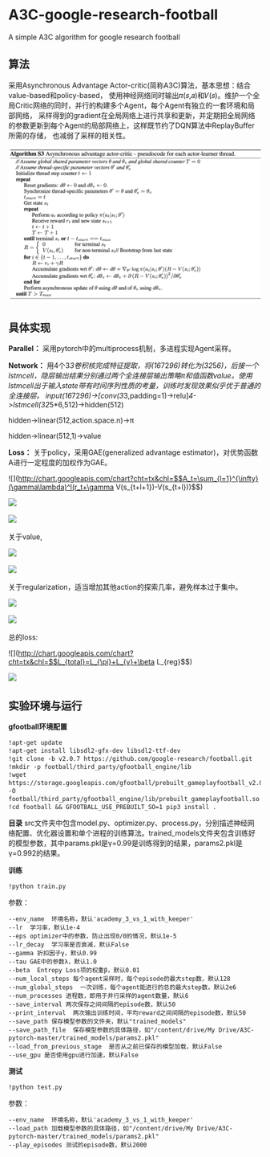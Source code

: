 # A3C-google-research-football
A simple A3C algorithm for google research football

## 算法
采用Asynchronous Advantage Actor-critic(简称A3C)算法，基本思想：结合value-based和policy-based，
使用神经网络同时输出𝜋(𝑠,𝑎)和𝑉(𝑠)。维护一个全局Critic网络的同时，并行的构建多个Agent，每个Agent有独立的一套环境和局部网络，
采样得到的gradient在全局网络上进行共享和更新，并定期把全局网络的参数更新到每个Agent的局部网络上，这样既节约了DQN算法中ReplayBuffer所需的存储，
也减弱了采样的相关性。

![算法](https://github.com/kite99520/A3C-google-research-football/blob/master/graph/p1.png)

## 具体实现
**Parallel：**  采用pytorch中的multiprocess机制，多进程实现Agent采样。

**Network：**
用4个3*3卷积核完成特征提取，将(16*72*96)转化为(32*5*6)，后接一个lstmcell，隐层输出结果分别通过两个全连接层输出策略π和值函数value。使用lstmcell出于输入state带有时间序列性质的考量，训练时发现效果似乎优于普通的全连接层。
input(16*72*96)->[conv(3*3,padding=1)->relu]*4->lstmcell(32*5*6,512)->hidden(512)

hidden->linear(512,action.space.n)->π

hidden->linear(512,1)->value

**Loss：**
关于policy，采用GAE(generalized advantage estimator)，对优势函数A进行一定程度的加权作为GAE。


![](http://chart.googleapis.com/chart?cht=tx&chl=$$A_t=\sum_{l=1}^{\infty}(\gamma\lambda)^l(r_t+\gamma V(s_{t+l+1})-V(s_{t+l}))$$)


![](http://chart.googleapis.com/chart?cht=tx&chl=$$g=E[\sum_{t=1}^{\infty}A_t\nabla\log\pi_{\theta}(s|a)]$$)


![](http://chart.googleapis.com/chart?cht=tx&chl=$$L_{\pi}=-\sum_{t=1}^{\infty}A_t\nabla\log\pi_{\theta}(s|a)$$)

关于value,

![](http://chart.googleapis.com/chart?cht=tx&chl=$$e_i=r_0+\gamma_1+\cdots+\gamma^{i-1}r_{i-1}+\gamma^iV(s_i)-V(s_0)$$)

![](http://chart.googleapis.com/chart?cht=tx&chl=$$L_v=\sum_{i=1}^{n}e_{i}^2$$)

关于regularization，适当增加其他action的探索几率，避免样本过于集中。

![](http://chart.googleapis.com/chart?cht=tx&chl=$$entropy_i=-\pi_{\theta}\log\pi_{\theta}$$)

![](http://chart.googleapis.com/chart?cht=tx&chl=$$L_{reg}=-\sum_{i=1}^{n}entropy_i$$)

总的loss:

![](http://chart.googleapis.com/chart?cht=tx&chl=$$L_{total}=L_{\pi}+L_{v}+\beta L_{reg}$$)

![](http://latex.codecogs.com/gif.latex?\\sigma=\sqrt{\frac{1}{n}{\sum_{k=1}^n(x_i-\bar{x})^2}})

## 实验环境与运行

**gfootball环境配置**
```
!apt-get update
!apt-get install libsdl2-gfx-dev libsdl2-ttf-dev
!git clone -b v2.0.7 https://github.com/google-research/football.git
!mkdir -p football/third_party/gfootball_engine/lib
!wget https://storage.googleapis.com/gfootball/prebuilt_gameplayfootball_v2.0.7.so -O football/third_party/gfootball_engine/lib/prebuilt_gameplayfootball.so
!cd football && GFOOTBALL_USE_PREBUILT_SO=1 pip3 install .
```
**目录**
src文件夹中包含model.py、optimizer.py、process.py，分别描述神经网络配置、优化器设置和单个进程的训练算法。trained_models文件夹包含训练好的模型参数，其中params.pkl是γ=0.99是训练得到的结果，params2.pkl是γ=0.992的结果。

**训练**
```
!python train.py
```
参数：
```
--env_name  环境名称，默认'academy_3_vs_1_with_keeper'
--lr  学习率，默认1e-4
--eps optimizer中的参数，防止出现0/0的情况，默认1e-5
--lr_decay  学习率是否衰减，默认False
--gamma 折扣因子γ，默认0.99
--tau GAE中的参数λ，默认1.0
--beta  Entropy Loss项的权重β，默认0.01
--num_local_steps 每个agent采样时，每个episode的最大step数，默认128
--num_global_steps  一次训练，每个agent能进行的总的最大step数，默认2e6
--num_processes 进程数，即用于并行采样的agent数量，默认6
--save_interval 两次保存之间间隔的episode数，默认50
--print_interval  两次输出训练时间，平均reward之间间隔的episode数，默认50
--save_path 保存模型参数的文件夹，默认"trained_models"
--save_path_file  保存模型参数的具体路径，如"/content/drive/My Drive/A3C-pytorch-master/trained_models/params2.pkl"
--load_from_previous_stage  是否从之前已保存的模型加载，默认False
--use_gpu 是否使用gpu进行加速，默认False
```

**测试**
```
!python test.py
```
参数：
```
--env_name  环境名称，默认'academy_3_vs_1_with_keeper'
--load_path 加载模型参数的具体路径，如"/content/drive/My Drive/A3C-pytorch-master/trained_models/params2.pkl"
--play_episodes 测试的episode数，默认2000
```











